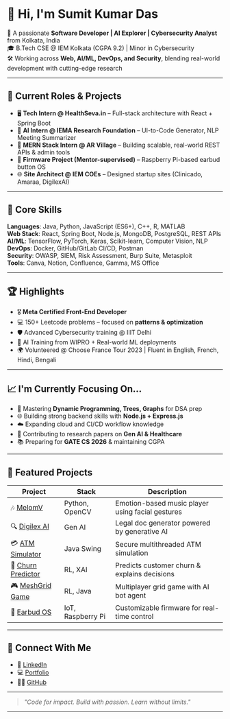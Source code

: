# 👋 Hi, I'm Sumit Kumar Das

🚀 A passionate **Software Developer | AI Explorer | Cybersecurity Analyst** from Kolkata, India  
🎓 B.Tech CSE @ IEM Kolkata (CGPA 9.2) | Minor in Cybersecurity  
🛠️ Working across **Web, AI/ML, DevOps, and Security**, blending real-world development with cutting-edge research

---

## 🌟 Current Roles & Projects

- 🖥️ **Tech Intern @ HealthSeva.in** – Full-stack architecture with React + Spring Boot  
- 🧠 **AI Intern @ IEMA Research Foundation** – UI-to-Code Generator, NLP Meeting Summarizer  
- 🏡 **MERN Stack Intern @ AR Village** – Building scalable, real-world REST APIs & admin tools  
- 🤖 **Firmware Project (Mentor-supervised)** – Raspberry Pi-based earbud button OS  
- 🌐 **Site Architect @ IEM COEs** – Designed startup sites (Clinicado, Amaraa, DigilexAI)  

---

## 🧠 Core Skills

**Languages**: Java, Python, JavaScript (ES6+), C++, R, MATLAB  
**Web Stack**: React, Spring Boot, Node.js, MongoDB, PostgreSQL, REST APIs  
**AI/ML**: TensorFlow, PyTorch, Keras, Scikit-learn, Computer Vision, NLP  
**DevOps**: Docker, GitHub/GitLab CI/CD, Postman  
**Security**: OWASP, SIEM, Risk Assessment, Burp Suite, Metasploit  
**Tools**: Canva, Notion, Confluence, Gamma, MS Office

---

## 🏆 Highlights

- 🎖️ **Meta Certified Front-End Developer**
- 💻 150+ Leetcode problems – focused on **patterns & optimization**
- 🛡️ Advanced Cybersecurity training @ IIIT Delhi
- 🧠 AI Training from WIPRO + Real-world ML deployments
- 🌍 Volunteered @ Choose France Tour 2023 | Fluent in English, French, Hindi, Bengali

---

## 📈 I'm Currently Focusing On...

- 🔁 Mastering **Dynamic Programming, Trees, Graphs** for DSA prep  
- 🌐 Building strong backend skills with **Node.js + Express.js**  
- ☁️ Expanding cloud and CI/CD workflow knowledge  
- 📄 Contributing to research papers on **Gen AI & Healthcare**  
- 📚 Preparing for **GATE CS 2026** & maintaining CGPA

---

## 📂 Featured Projects

| Project | Stack | Description |
|--------|-------|-------------|
| 🎶 [MelomV](https://github.com/skdas20/MelomV) | Python, OpenCV | Emotion-based music player using facial gestures |
| 🔍 [Digilex AI](https://digilexai.vercel.app/document-generator) | Gen AI | Legal doc generator powered by generative AI |
| 💳 [ATM Simulator](https://github.com/skdas20/CODSOFT/tree/main/ATMGUI) | Java Swing | Secure multithreaded ATM simulation |
| 🧠 [Churn Predictor](https://github.com/skdas20/Churn) | RL, XAI | Predicts customer churn & explains decisions |
| 🎮 [MeshGrid Game](https://github.com/skdas20/MeshGrid) | RL, Java | Multiplayer grid game with AI bot agent |
| 🧪 [Earbud OS](https://main.dzjs985uqhw12.amplifyapp.com/) | IoT, Raspberry Pi | Customizable firmware for real-time control |

---

## 🔗 Connect With Me

- 🔗 [LinkedIn](https://www.linkedin.com/in/sumitkumardas-ai/)  
- 💻 [Portfolio](https://mere-vie.vercel.app/)  
- 🐱‍💻 [GitHub](https://github.com/skdas20)

---

> *"Code for impact. Build with passion. Learn without limits."*

---

